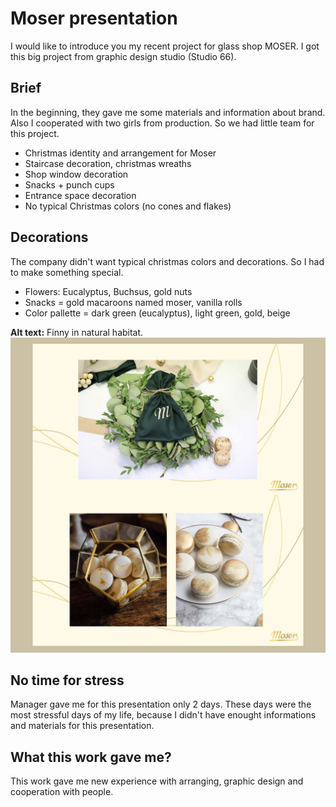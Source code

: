 
# Moser presentation 

I would like to introduce you my recent project for glass shop MOSER. I got this big project from graphic design studio (Studio 66).

## Brief

In the beginning, they gave me some materials and information about brand. Also I cooperated with two girls from production. So we had little team for this project.

- Christmas identity and arrangement for Moser
- Staircase decoration, christmas wreaths
- Shop window decoration
- Snacks + punch cups
- Entrance space decoration
- No typical Christmas colors (no cones and flakes)

## Decorations

The company didn't want typical christmas colors and decorations. So I had to make something special. 

- Flowers: Eucalyptus, Buchsus, gold nuts
- Snacks = gold macaroons named moser, vanilla rolls
- Color pallette = dark green (eucalyptus), light green, gold, beige

**Alt text:** Finny in natural habitat. 
![image](moser1.jpg)

## No time for stress

Manager gave me for this presentation only 2 days. These days were the most stressful days of my life, because I didn't have enought informations and materials for this presentation. 

## What this work gave me?

This work gave me new experience with arranging, graphic design and cooperation with people.

